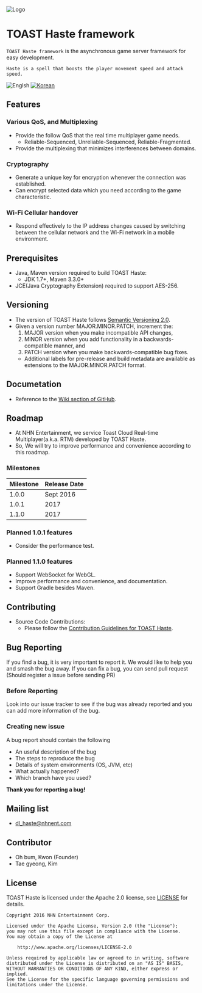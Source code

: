 ![Logo](https://cloud.githubusercontent.com/assets/4951898/19913850/7bf34c04-a0e9-11e6-877d-8292a93b9a2a.png)

# TOAST Haste framework
`TOAST Haste framework` is the asynchronous game server framework for easy development.

`Haste is a spell that boosts the player movement speed and attack speed.`

![Englsh](https://img.shields.io/badge/Language-English-lightgrey.svg) 
[![Korean](https://img.shields.io/badge/Language-Korean-blue.svg)](README_KR.md)


## Features
### Various QoS, and Multiplexing
- Provide the follow QoS that the real time multiplayer game needs.
    - Reliable-Sequenced, Unreliable-Sequenced, Reliable-Fragmented.
- Provide the multiplexing that minimizes interferences between domains.

### Cryptography
- Generate a unique key for encryption whenever the connection was established.
- Can encrypt selected data which you need according to the game characteristic.

### Wi-Fi Cellular handover
- Respond effectively to the IP address changes caused by switching between the cellular network and the Wi-Fi network in a mobile environment.

## Prerequisites
- Java, Maven version required to build TOAST Haste:
    - JDK 1.7+, Maven 3.3.0+
- JCE(Java Cryptography Extension) required to support AES-256.

## Versioning
- The version of TOAST Haste follows [Semantic Versioning 2.0](http://semver.org/).
- Given a version number MAJOR.MINOR.PATCH, increment the:
    1. MAJOR version when you make incompatible API changes,
    2. MINOR version when you add functionality in a backwards-compatible manner, and
    3. PATCH version when you make backwards-compatible bug fixes.
    - Additional labels for pre-release and build metadata are available as extensions to the MAJOR.MINOR.PATCH format.

## Documetation
- Reference to the [Wiki section of GitHub](https://github.com/nhnent/toast-haste.framework/wiki).

## Roadmap
- At NHN Entertainment, we service Toast Cloud Real-time Multiplayer(a.k.a. RTM) developed by TOAST Haste.
- So, We will try to improve performance and convenience according to this roadmap.

### Milestones

|Milestone|Release Date|
|---------|------------|
|1.0.0    |   Sept 2016|
|1.0.1    | 2017 |
|1.1.0    | 2017 |

### Planned 1.0.1 features
- Consider the performance test.

### Planned 1.1.0 features
- Support WebSocket for WebGL.
- Improve performance and convenience, and documentation.
- Support Gradle besides Maven.

## Contributing
- Source Code Contributions:
    - Please follow the [Contribution Guidelines for TOAST Haste](./CONTRIBUTING.md).

## Bug Reporting
If you find a bug, it is very important to report it. We would like to help you and smash the bug away.
If you can fix a bug, you can send pull request (Should register a issue before sending PR)

### Before Reporting
Look into our issue tracker to see if the bug was already reported and you can add more information of the bug.
 
### Creating new issue
A bug report should contain the following

- An useful description of the bug
- The steps to reproduce the bug
- Details of system environments (OS, JVM, etc)
- What actually happened?
- Which branch have you used?
    
**Thank you for reporting a bug!**

## Mailing list
- dl_haste@nhnent.com

## Contributor
- Oh bum, Kwon (Founder)
- Tae gyeong, Kim

## License
TOAST Haste is licensed under the Apache 2.0 license, see [LICENSE](LICENSE.txt) for details.
```
Copyright 2016 NHN Entertainment Corp.

Licensed under the Apache License, Version 2.0 (the "License");
you may not use this file except in compliance with the License.
You may obtain a copy of the License at

    http://www.apache.org/licenses/LICENSE-2.0

Unless required by applicable law or agreed to in writing, software
distributed under the License is distributed on an "AS IS" BASIS,
WITHOUT WARRANTIES OR CONDITIONS OF ANY KIND, either express or implied.
See the License for the specific language governing permissions and
limitations under the License.

```
